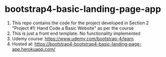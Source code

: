 # bootstrap4-basic-landing-page-app

1. This repo contains the code for the project developed in Section 2 "Project #1: Hand Code a Basic Website" as per the course
2. This is just a front end template. No functionality implemented
3. Udemy course: https://www.udemy.com/bootstrap-4/learn
4. Hosted at: https://bootstrap4-bootstrap4-basic-landing-page-app.herokuapp.com/
